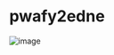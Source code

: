 # pwafy2edne
![image](https://github.com/PerfectMach1ne/PerfectMach1ne.github.io/assets/75753483/058176cb-167b-4564-a4ef-6f3413286b8c)
